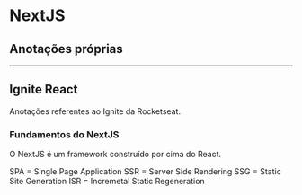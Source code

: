 # NextJS

## Anotações próprias



---

## Ignite React

Anotações referentes ao Ignite da Rocketseat.

### Fundamentos do NextJS

O NextJS é um framework construído por cima do React. 

SPA = Single Page Application
SSR = Server Side Rendering
SSG = Static Site Generation
ISR = Incremetal Static Regeneration
